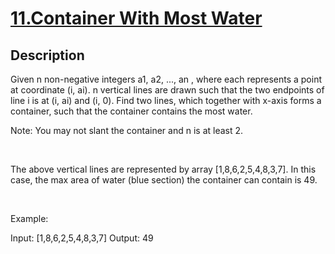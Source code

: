 # [11.Container With Most Water](https://leetcode.com/problems/container-with-most-water/)
        
## Description
        
Given n non-negative integers a1, a2, ..., an&nbsp;, where each represents a point at coordinate (i, ai). n vertical lines are drawn such that the two endpoints of line i is at (i, ai) and (i, 0). Find two lines, which together with x-axis forms a container, such that the container contains the most water.

Note:&nbsp;You may not slant the container and n is at least 2.

&nbsp;



The above vertical lines are represented by array [1,8,6,2,5,4,8,3,7]. In this case, the max area of water (blue section) the container can contain&nbsp;is 49. 

&nbsp;

Example:


Input: [1,8,6,2,5,4,8,3,7]
Output: 49
